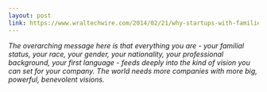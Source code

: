 ```yaml
---
layout: post
link: https://www.wraltechwire.com/2014/02/21/why-startups-with-families-are-better-equipped-to-accomplish-missions-that-matter-14224/
---
```


*The overarching message here is that everything you are - your familial status, your race, your gender, your nationality, your professional background, your first language - feeds deeply into the kind of vision you can set for your company. The world needs more companies with more big, powerful, benevolent visions.*
